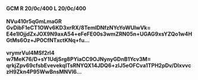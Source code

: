 #### GCM R 20/0c/400 L 20/0c/400
**NVu410r5qGmLmaGR**<br/>**GvDibF1eCT1OWv6KD3xrRX/8TemlDNfzNYcYoWUlwVk=**<br/>**E4e1IOjjdZxJOX9N9axA54+eFeFE00s3wmZRN05n+UGAG9xsYZQo1w4HGtMs6Oz+JP0CfNTxctKNq+fu...**<br/><br/>
**vrymrVuI4MSf2rI4**<br/>**w7MeK76/D+sY1UdjSrg8PYiaCC9OJNynyGDnB1Ycv3M=**<br/>**qrkjZpv69cfsbEvevekqITsRNYQX14JDQ6+zIJ5eOFCva1TPH2pDv/DlxvvczH9Zkn4P95WwBnsMNVl6...**
